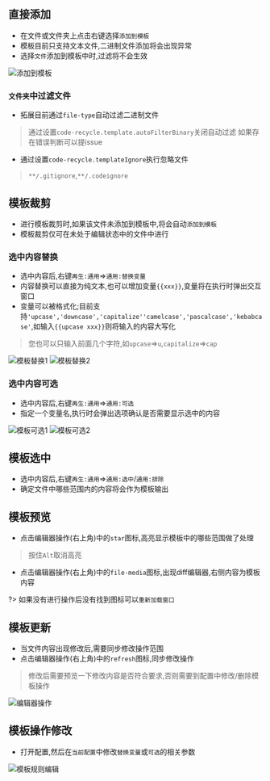## 直接添加
- 在文件或文件夹上点击右键选择`添加到模板`
- 模板目前只支持文本文件,二进制文件添加将会出现异常
- 选择`文件`添加到模板中时,过滤将不会生效

![添加到模板](../image/添加到模板.jpg)

### `文件夹`中过滤文件
- 拓展目前通过`file-type`自动过滤二进制文件
> 通过设置`code-recycle.template.autoFilterBinary`关闭自动过滤
> 如果存在错误判断可以提issue
- 通过设置`code-recycle.templateIgnore`执行忽略文件
> `**/.gitignore`,`**/.codeignore`
  

## 模板裁剪
- 进行模板裁剪时,如果该文件未添加到模板中,将会自动`添加到模板`
- 模板裁剪仅可在未处于编辑状态中的文件中进行
### 选中内容替换
- 选中内容后,右键`再生:通用`=>`通用:替换变量`
- 内容替换可以直接为纯文本,也可以增加变量`{{xxx}}`,变量将在执行时弹出交互窗口
- 变量可以被格式化;目前支持`'upcase','downcase','capitalize''camelcase','pascalcase','kebabcase'`,如输入`{{upcase xxx}}`则将输入的内容大写化
> 您也可以只输入前面几个字符,如`upcase`=>`u`,`capitalize`=>`cap`

![模板替换1](../image/模板替换1.jpg)
![模板替换2](../image/模板替换2.jpg)

### 选中内容可选
- 选中内容后,右键`再生:通用`=>`通用:可选`
- 指定一个变量名,执行时会弹出选项确认是否需要显示选中的内容

![模板可选1](../image/模板可选1.jpg)
![模板可选2](../image/模板可选2.jpg)

## 模板选中
- 选中内容后,右键`再生:通用`=>`通用:选中`/`通用:排除`
- 确定文件中哪些范围内的内容将会作为模板输出

## 模板预览
- 点击编辑器操作(右上角)中的`star`图标,高亮显示模板中的哪些范围做了处理
> 按住`Alt`取消高亮
- 点击编辑器操作(右上角)中的`file-media`图标,出现diff编辑器,右侧内容为模板内容

?> 如果没有进行操作后没有找到图标可以`重新加载窗口`
## 模板更新
- 当文件内容出现修改后,需要同步修改操作范围
- 点击编辑器操作(右上角)中的`refresh`图标,同步修改操作
> 修改后需要预览一下修改内容是否符合要求,否则需要到配置中修改/删除模板操作

![编辑器操作](../image/编辑器操作.png)


## 模板操作修改
- 打开配置,然后在`当前配置`中修改`替换变量`或`可选`的相关参数

![模板规则编辑](../image/模板规则编辑.png)
